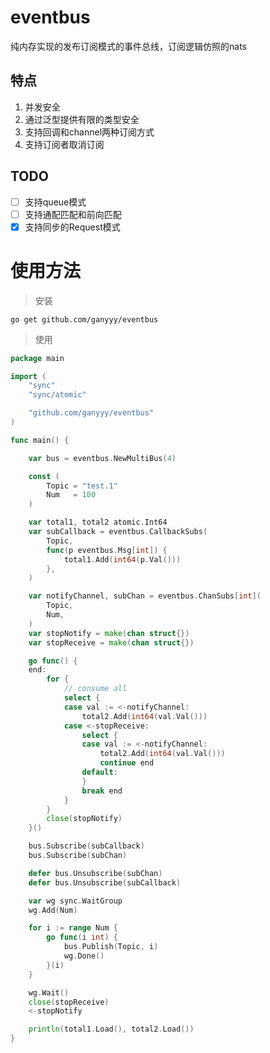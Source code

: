 # eventbus
纯内存实现的发布订阅模式的事件总线，订阅逻辑仿照的nats

## 特点

1. 并发安全
2. 通过泛型提供有限的类型安全
3. 支持回调和channel两种订阅方式
4. 支持订阅者取消订阅



## TODO

- [ ] 支持queue模式
- [ ] 支持通配匹配和前向匹配
- [x] 支持同步的Request模式

# 使用方法

> 安装

```
go get github.com/ganyyy/eventbus
```

> 使用

```go
package main

import (
	"sync"
	"sync/atomic"

	"github.com/ganyyy/eventbus"
)

func main() {

	var bus = eventbus.NewMultiBus(4)

	const (
		Topic = "test.1"
		Num   = 100
	)

	var total1, total2 atomic.Int64
	var subCallback = eventbus.CallbackSubs(
		Topic,
		func(p eventbus.Msg[int]) {
			total1.Add(int64(p.Val()))
		},
	)

	var notifyChannel, subChan = eventbus.ChanSubs[int](
		Topic,
		Num,
	)
	var stopNotify = make(chan struct{})
	var stopReceive = make(chan struct{})

	go func() {
	end:
		for {
			// consume all
			select {
			case val := <-notifyChannel:
				total2.Add(int64(val.Val()))
			case <-stopReceive:
				select {
				case val := <-notifyChannel:
					total2.Add(int64(val.Val()))
					continue end
				default:
				}
				break end
			}
		}
		close(stopNotify)
	}()

	bus.Subscribe(subCallback)
	bus.Subscribe(subChan)

	defer bus.Unsubscribe(subChan)
	defer bus.Unsubscribe(subCallback)

	var wg sync.WaitGroup
	wg.Add(Num)

	for i := range Num {
		go func(i int) {
			bus.Publish(Topic, i)
			wg.Done()
		}(i)
	}

	wg.Wait()
	close(stopReceive)
	<-stopNotify

	println(total1.Load(), total2.Load())
}

```